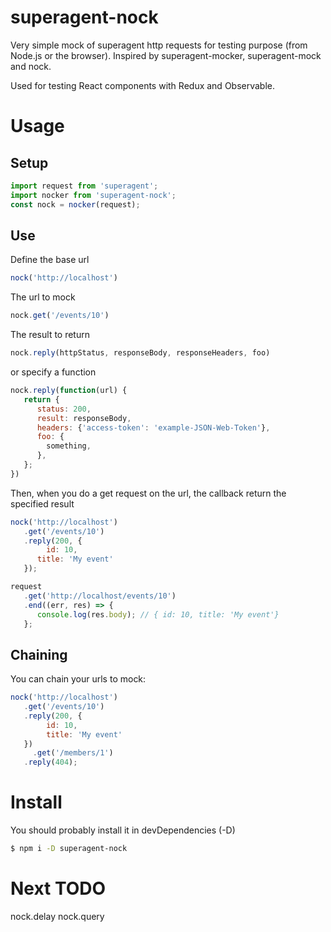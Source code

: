 # superagent-nock
Very simple mock of superagent http requests for testing purpose (from Node.js or the browser).
Inspired by superagent-mocker, superagent-mock and nock.

Used for testing React components with Redux and Observable.

# Usage

## Setup
```js
import request from 'superagent';
import nocker from 'superagent-nock';
const nock = nocker(request);
```

## Use

Define the base url
```js
nock('http://localhost')
```
The url to mock
```js
nock.get('/events/10')
```
The result to return
```js
nock.reply(httpStatus, responseBody, responseHeaders, foo)
```
or specify a function
```js
nock.reply(function(url) {
   return {
      status: 200,
      result: responseBody,
      headers: {'access-token': 'example-JSON-Web-Token'},
      foo: {
        something,
      },
   };
})
```

Then, when you do a get request on the url, the callback return the specified result
```js
nock('http://localhost')
   .get('/events/10')
   .reply(200, {
    	id: 10,
      title: 'My event'
   });

request
   .get('http://localhost/events/10')
   .end((err, res) => {
      console.log(res.body); // { id: 10, title: 'My event'}
   };
```

## Chaining

You can chain your urls to mock:
```js
nock('http://localhost')
   .get('/events/10')
   .reply(200, {
	    id: 10,
	    title: 'My event'
   })
	 .get('/members/1')
   .reply(404);
```

# Install

You should probably install it in devDependencies (-D)
```sh
$ npm i -D superagent-nock
```

# Next TODO

nock.delay
nock.query
